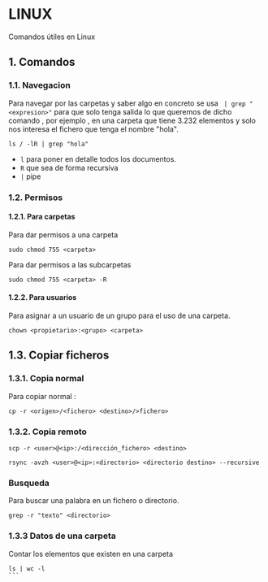 # LINUX
Comandos útiles en Linux
## 1. Comandos
### 1.1. Navegacion
Para navegar por las carpetas y saber algo en concreto se usa
` | grep "<expresion>"` para que solo tenga salida lo que queremos de dicho 
comando , por ejemplo , en una carpeta que tiene 3.232 elementos
y solo nos interesa el fichero que tenga el nombre "hola".
```
ls / -lR | grep "hola"
```
 * `l` para poner en detalle todos los documentos.
 * `R` que sea de forma recursiva
 * `|` pipe
 
### 1.2. Permisos
#### 1.2.1. Para carpetas
Para dar permisos a una carpeta 
```
sudo chmod 755 <carpeta>
```
Para dar permisos a las subcarpetas
```
sudo chmod 755 <carpeta> -R
```
#### 1.2.2. Para usuarios
Para asignar a un usuario de un grupo para el uso de una carpeta.
```
chown <propietario>:<grupo> <carpeta> 
```
## 1.3. Copiar ficheros
### 1.3.1. Copia normal
Para copiar normal : 

```
cp -r <origen>/<fichero> <destino>/>fichero>
```
### 1.3.2. Copia remoto
```
scp -r <user>@<ip>:/<dirección_fichero> <destino>
```
```
rsync -avzh <user>@<ip>:<directorio> <directorio destino> --recursive
```
### Busqueda

Para buscar una palabra en un fichero o directorio.
```
grep -r "texto" <directorio>
```
### 1.3.3 Datos de una carpeta
Contar los elementos que existen en una carpeta
````
ls | wc -l
```
